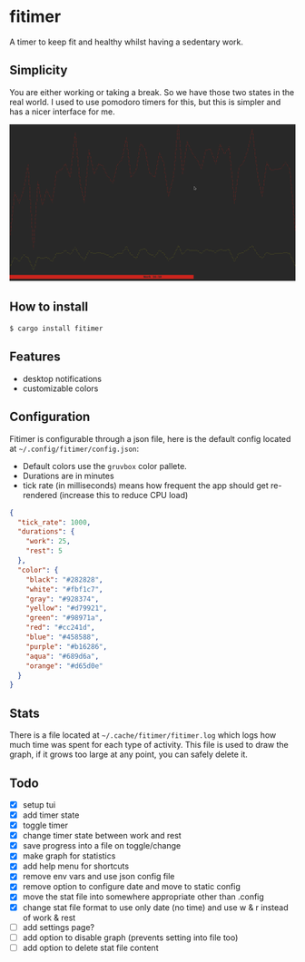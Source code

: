 # fitimer

A timer to keep fit and healthy whilst having a sedentary work.

## Simplicity

You are either working or taking a break. So we have those two states in the real world. I used to use pomodoro timers for this, but this is simpler and has a nicer interface for me.

![Screenshot of fitimer in work state](./fitimer.png)

## How to install

```bash
$ cargo install fitimer
```

## Features

- desktop notifications
- customizable colors

## Configuration

Fitimer is configurable through a json file, here is the default config located at `~/.config/fitimer/config.json`:

- Default colors use the `gruvbox` color pallete.
- Durations are in minutes
- tick rate (in milliseconds) means how frequent the app should get re-rendered (increase this to reduce CPU load)

```json
{
  "tick_rate": 1000,
  "durations": {
    "work": 25,
    "rest": 5
  },
  "color": {
    "black": "#282828",
    "white": "#fbf1c7",
    "gray": "#928374",
    "yellow": "#d79921",
    "green": "#98971a",
    "red": "#cc241d",
    "blue": "#458588",
    "purple": "#b16286",
    "aqua": "#689d6a",
    "orange": "#d65d0e"
  }
}
```

## Stats

There is a file located at `~/.cache/fitimer/fitimer.log` which logs how much time was spent for each type of activity. This file is used to draw the graph, if it grows too large at any point, you can safely delete it.

## Todo

- [x] setup tui
- [x] add timer state
- [x] toggle timer
- [x] change timer state between work and rest
- [x] save progress into a file on toggle/change
- [x] make graph for statistics
- [x] add help menu for shortcuts
- [x] remove env vars and use json config file
- [x] remove option to configure date and move to static config
- [x] move the stat file into somewhere appropriate other than .config
- [x] change stat file format to use only date (no time) and use w & r instead of work & rest
- [ ] add settings page?
- [ ] add option to disable graph (prevents setting into file too)
- [ ] add option to delete stat file content

